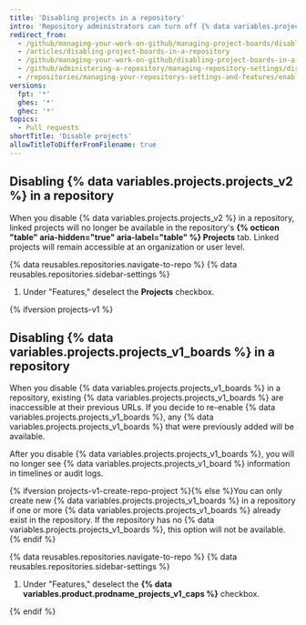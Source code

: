 ```yaml
---
title: 'Disabling projects in a repository'
intro: 'Repository administrators can turn off {% data variables.projects.projects_v2_and_v1 %} for a repository if you or your team choose not to use projects.'
redirect_from:
  - /github/managing-your-work-on-github/managing-project-boards/disabling-project-boards-in-a-repository
  - /articles/disabling-project-boards-in-a-repository
  - /github/managing-your-work-on-github/disabling-project-boards-in-a-repository
  - /github/administering-a-repository/managing-repository-settings/disabling-project-boards-in-a-repository
  - /repositories/managing-your-repositorys-settings-and-features/enabling-features-for-your-repository/disabling-project-boards-in-a-repository
versions:
  fpt: '*'
  ghes: '*'
  ghec: '*'
topics:
  - Pull requests
shortTitle: 'Disable projects'
allowTitleToDifferFromFilename: true
---
```


## Disabling {% data variables.projects.projects_v2 %} in a repository

When you disable {% data variables.projects.projects_v2 %} in a repository, linked projects will no longer be available in the repository's **{% octicon "table" aria-hidden="true" aria-label="table" %} Projects** tab. Linked projects will remain accessible at an organization or user level.

{% data reusables.repositories.navigate-to-repo %}
{% data reusables.repositories.sidebar-settings %}
1. Under "Features," deselect the **Projects** checkbox.

{% ifversion projects-v1 %}

## Disabling {% data variables.projects.projects_v1_boards %} in a repository

When you disable {% data variables.projects.projects_v1_boards %} in a repository, existing {% data variables.projects.projects_v1_boards %} are inaccessible at their previous URLs. If you decide to re-enable {% data variables.projects.projects_v1_boards %}, any {% data variables.projects.projects_v1_boards %} that were previously added will be available.

After you disable {% data variables.projects.projects_v1_boards %}, you will no longer see {% data variables.projects.projects_v1_board %} information in timelines or audit logs.

{% ifversion projects-v1-create-repo-project %}{% else %}You can only create new {% data variables.projects.projects_v1_boards %} in a repository if one or more {% data variables.projects.projects_v1_boards %} already exist in the repository. If the repository has no {% data variables.projects.projects_v1_boards %}, this option will not be available.{% endif %}

{% data reusables.repositories.navigate-to-repo %}
{% data reusables.repositories.sidebar-settings %}
1. Under "Features," deselect the **{% data variables.product.prodname_projects_v1_caps %}** checkbox.

{% endif %}

